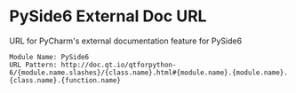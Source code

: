 # PySide6 External Doc URL
URL for PyCharm's external documentation feature for PySide6

```
Module Name: PySide6
URL Pattern: http://doc.qt.io/qtforpython-6/{module.name.slashes}/{class.name}.html#{module.name}.{module.name}.{class.name}.{function.name}
```
